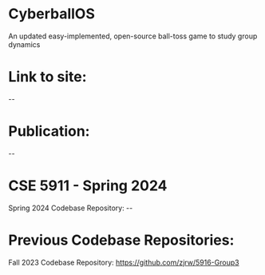 # CyberballOS
An updated easy-implemented, open-source ball-toss game to study group dynamics

# Link to site:
--

# Publication:
--

# CSE 5911 - Spring 2024
Spring 2024 Codebase Repository: --

# Previous Codebase Repositories:
Fall 2023 Codebase Repository: https://github.com/zjrw/5916-Group3
